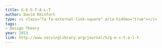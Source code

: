 ```yaml
---
title: G-E-S-T-A-L-T
author: David Reinfurt
type: <i class="fa fa-external-link-square" aria-hidden="true"></i>
tags:
- Design Theory
year: 2013
link: http://www.servinglibrary.org/journal/5/g-e-s-t-a-l-t
---
```

